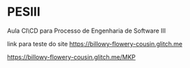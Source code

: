 # PESIII
Aula CI\CD para Processo de Engenharia de Software III

link para teste do site
https://billowy-flowery-cousin.glitch.me


https://billowy-flowery-cousin.glitch.me/MKP
